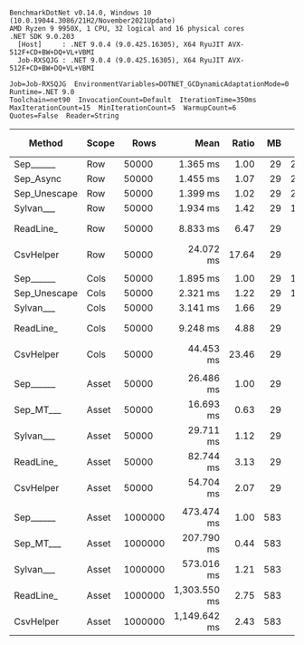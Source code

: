```

BenchmarkDotNet v0.14.0, Windows 10 (10.0.19044.3086/21H2/November2021Update)
AMD Ryzen 9 9950X, 1 CPU, 32 logical and 16 physical cores
.NET SDK 9.0.203
  [Host]     : .NET 9.0.4 (9.0.425.16305), X64 RyuJIT AVX-512F+CD+BW+DQ+VL+VBMI
  Job-RXSQJG : .NET 9.0.4 (9.0.425.16305), X64 RyuJIT AVX-512F+CD+BW+DQ+VL+VBMI

Job=Job-RXSQJG  EnvironmentVariables=DOTNET_GCDynamicAdaptationMode=0  Runtime=.NET 9.0  
Toolchain=net90  InvocationCount=Default  IterationTime=350ms  
MaxIterationCount=15  MinIterationCount=5  WarmupCount=6  
Quotes=False  Reader=String  

```
| Method       | Scope | Rows    | Mean         | Ratio | MB  | MB/s    | ns/row | Allocated     | Alloc Ratio |
|------------- |------ |-------- |-------------:|------:|----:|--------:|-------:|--------------:|------------:|
| Sep______    | Row   | 50000   |     1.365 ms |  1.00 |  29 | 21384.9 |   27.3 |       1.01 KB |        1.00 |
| Sep_Async    | Row   | 50000   |     1.455 ms |  1.07 |  29 | 20059.6 |   29.1 |       1.01 KB |        1.00 |
| Sep_Unescape | Row   | 50000   |     1.399 ms |  1.02 |  29 | 20865.5 |   28.0 |       1.01 KB |        1.00 |
| Sylvan___    | Row   | 50000   |     1.934 ms |  1.42 |  29 | 15085.4 |   38.7 |       7.72 KB |        7.63 |
| ReadLine_    | Row   | 50000   |     8.833 ms |  6.47 |  29 |  3303.7 |  176.7 |   88608.25 KB |   87,581.89 |
| CsvHelper    | Row   | 50000   |    24.072 ms | 17.64 |  29 |  1212.3 |  481.4 |         20 KB |       19.76 |
|              |       |         |              |       |     |         |        |               |             |
| Sep______    | Cols  | 50000   |     1.895 ms |  1.00 |  29 | 15399.8 |   37.9 |       1.02 KB |        1.00 |
| Sep_Unescape | Cols  | 50000   |     2.321 ms |  1.22 |  29 | 12573.8 |   46.4 |       1.02 KB |        1.00 |
| Sylvan___    | Cols  | 50000   |     3.141 ms |  1.66 |  29 |  9290.5 |   62.8 |       7.66 KB |        7.54 |
| ReadLine_    | Cols  | 50000   |     9.248 ms |  4.88 |  29 |  3155.2 |  185.0 |   88608.25 KB |   87,245.04 |
| CsvHelper    | Cols  | 50000   |    44.453 ms | 23.46 |  29 |   656.4 |  889.1 |      445.7 KB |      438.84 |
|              |       |         |              |       |     |         |        |               |             |
| Sep______    | Asset | 50000   |    26.486 ms |  1.00 |  29 |  1101.7 |  529.7 |   13802.57 KB |        1.00 |
| Sep_MT___    | Asset | 50000   |    16.693 ms |  0.63 |  29 |  1748.1 |  333.9 |   13992.75 KB |        1.01 |
| Sylvan___    | Asset | 50000   |    29.711 ms |  1.12 |  29 |   982.2 |  594.2 |   13963.15 KB |        1.01 |
| ReadLine_    | Asset | 50000   |    82.744 ms |  3.13 |  29 |   352.7 | 1654.9 |  102134.11 KB |        7.40 |
| CsvHelper    | Asset | 50000   |    54.704 ms |  2.07 |  29 |   533.4 | 1094.1 |   13970.84 KB |        1.01 |
|              |       |         |              |       |     |         |        |               |             |
| Sep______    | Asset | 1000000 |   473.474 ms |  1.00 | 583 |  1233.0 |  473.5 |   266668.7 KB |        1.00 |
| Sep_MT___    | Asset | 1000000 |   207.790 ms |  0.44 | 583 |  2809.5 |  207.8 |  268542.84 KB |        1.01 |
| Sylvan___    | Asset | 1000000 |   573.016 ms |  1.21 | 583 |  1018.8 |  573.0 |  266825.02 KB |        1.00 |
| ReadLine_    | Asset | 1000000 | 1,303.550 ms |  2.75 | 583 |   447.8 | 1303.5 | 2038835.55 KB |        7.65 |
| CsvHelper    | Asset | 1000000 | 1,149.642 ms |  2.43 | 583 |   507.8 | 1149.6 |  266841.26 KB |        1.00 |
